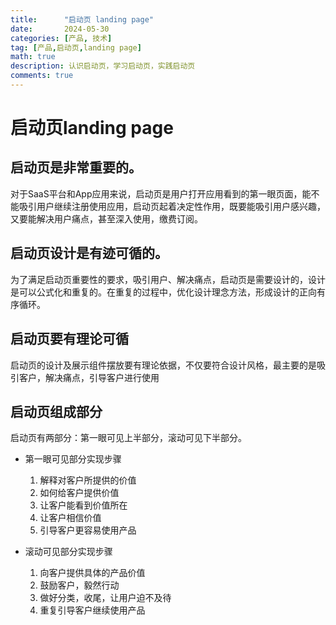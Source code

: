 ```yaml
---
title:      "启动页 landing page"
date:       2024-05-30
categories: [产品, 技术]
tag: [产品,启动页,landing page]
math: true
description: 认识启动页，学习启动页，实践启动页
comments: true
---
```


# 启动页landing page

## 启动页是非常重要的。

对于SaaS平台和App应用来说，启动页是用户打开应用看到的第一眼页面，能不能吸引用户继续注册使用应用，启动页起着决定性作用，既要能吸引用户感兴趣，又要能解决用户痛点，甚至深入使用，缴费订阅。

## 启动页设计是有迹可循的。
为了满足启动页重要性的要求，吸引用户、解决痛点，启动页是需要设计的，设计是可以公式化和重复的。在重复的过程中，优化设计理念方法，形成设计的正向有序循环。

## 启动页要有理论可循
启动页的设计及展示组件摆放要有理论依据，不仅要符合设计风格，最主要的是吸引客户，解决痛点，引导客户进行使用

## 启动页组成部分
启动页有两部分：第一眼可见上半部分，滚动可见下半部分。

- 第一眼可见部分实现步骤
  1. 解释对客户所提供的价值
  2. 如何给客户提供价值
  3. 让客户能看到价值所在
  4. 让客户相信价值
  5. 引导客户更容易使用产品

- 滚动可见部分实现步骤
  1. 向客户提供具体的产品价值
  2. 鼓励客户，毅然行动
  3. 做好分类，收尾，让用户迫不及待
  4. 重复引导客户继续使用产品
